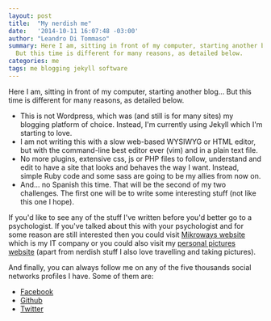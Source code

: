 ```yaml
---
layout: post
title:  "My nerdish me"
date:   '2014-10-11 16:07:48 -03:00'
author: "Leandro Di Tommaso"
summary: Here I am, sitting in front of my computer, starting another blog...
  But this time is different for many reasons, as detailed below.
categories: me
tags: me blogging jekyll software
---
```

Here I am, sitting in front of my computer, starting another blog... But this
time is different for many reasons, as detailed below.

* This is not Wordpress, which was (and still is for many sites) my blogging
  platform of choice. Instead, I'm currently using Jekyll which I'm starting to
  love.
* I am not writing this with a slow web-based WYSIWYG or HTML editor, but with
  the command-line best editor ever (vim) and in a plain text file.
* No more plugins, extensive css, js or PHP files to follow, understand and edit
  to have a site that looks and behaves the way I want. Instead, simple Ruby
  code and some sass are going to be my allies from now on.
* And... no Spanish this time. That will be the second of my two challenges. The
  first one will be to write some interesting stuff (not like this one I hope).

If you'd like to see any of the stuff I've written before you'd better go to a
psychologist. If you've talked about this with your psychologist and for some
reason are still interested then you could visit [Mikroways website][mikroways]
which is my IT company or you could also visit my [personal pictures website][leandroditommaso]
(apart from nerdish stuff I also love travelling and taking pictures).

And finally, you can always follow me on any of the five thousands social
networks profiles I have. Some of them are:

* [Facebook][facebook]
* [Github][github]
* [Twitter][twitter]

[mikroways]:        http://www.mikroways.net
[leandroditommaso]: http://leandroditommaso.com.ar
[facebook]:         https://www.facebook.com/leoditommaso
[github]:           https://github.com/leoditommaso
[twitter]:          https://twitter.com/leoditommaso
